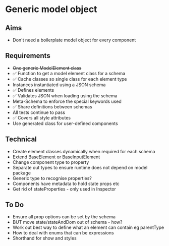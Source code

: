 Generic model object
====================

Aims
----

- Don't need a boilerplate model object for every component

Requirements
------------

- ~~One generic ModelElement class~~
- ✅ Function to get a model element class for a schema
- ✅ Cache classes so single class for each element type
- Instances instantiated using a JSON schema
- ✅ Defines elements
- ✅ Validates JSON when loading using the schema
- Meta-Schema to enforce the special keywords used
- ✅ Share definitions between schemas
- All tests continue to pass
- ✅ Covers all style attributes
- Use generated class for user-defined components

Technical
---------

- Create element classes dynamically when required for each schema
- Extend BaseElement or BaseInputElement
- Change component type to property
- Separate out types to ensure runtime does not depend on model package
- Generic type to recognise properties?
- Components have metadata to hold state props etc
- Get rid of stateProperties - only used in Inspector

To Do
-----

- Ensure all prop options can be set by the schema
- BUT move state/stateAndDom out of schema - how?
- Work out best way to define what an element can contain eg parentType
- How to deal with enums that can be expressions
- Shorthand for show and styles
